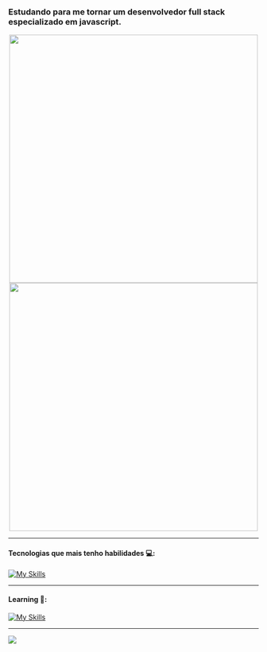 <h3>Estudando para me tornar um desenvolvedor full stack especializado em javascript.</h3>

<div align="center">
<img width="500px" src="https://github-readme-stats.vercel.app/api/top-langs/?username=willyanferreira&layout=compact&langs_count=7&theme=tokyonight&hide_border=true"/>
<img width="500px" src="https://github-readme-streak-stats.herokuapp.com/?user=willyanferreira&theme=tokyonight&hide_border=true"/>
</div>

<hr />

<h4>Tecnologias que mais tenho habilidades 💻:</h4>

[![My Skills](https://skills.thijs.gg/icons?i=html,css,js,vscode,github)](https://skills.thijs.gg)

<hr />

<h4>Learning 🌱:</h4>

[![My Skills](https://skills.thijs.gg/icons?i=react,figma,nodejs,mysql,git)](https://skills.thijs.gg)
  
<hr />

<a href="https://www.linkedin.com/in/willyan-cfdss/" target="_blank"><img src="https://img.shields.io/badge/-LinkedIn-%230077B5?style=for-the-badge&logo=linkedin&logoColor=white" target="_blank"></a>
